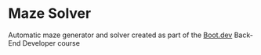 # Maze Solver

Automatic maze generator and solver created as part of the [Boot.dev](https://www.boot.dev) Back-End Developer course
